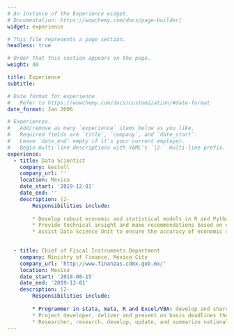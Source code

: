 ```yaml
---
# An instance of the Experience widget.
# Documentation: https://wowchemy.com/docs/page-builder/
widget: experience

# This file represents a page section.
headless: true

# Order that this section appears on the page.
weight: 40

title: Experience
subtitle:

# Date format for experience
#   Refer to https://wowchemy.com/docs/customization/#date-format
date_format: Jan 2006

# Experiences.
#   Add/remove as many `experience` items below as you like.
#   Required fields are `title`, `company`, and `date_start`.
#   Leave `date_end` empty if it's your current employer.
#   Begin multi-line descriptions with YAML's `|2-` multi-line prefix.
experience:
  - title: Data Scientist
    company: Gestell
    company_url: ''
    location: Mexico
    date_start: '2019-12-01'
    date_end: ''
    description: |2-
        Responsibilities include:
        
        * Develop robust economic and statistical models in R and Python to support business decisions, validate demographic and economic results estimated at various geographical levels
        * Provide technical insight and make recommendations based on economic, fiscal and statistical analysis.
        * Assist Data Science Unit to ensure the accuracy of economic data, maintain and develop econometric models used for forecasting procedure.

        
  - title: Chief of Fiscal Instruments Department
    company: Ministry of Finance, Mexico City
    company_url: 'http://www.finanzas.cdmx.gob.mx/'
    location: Mexico
    date_start: '2018-08-15'
    date_end: '2019-12-01'
    description: |2-
        Responsibilities include:
        
        * Programmer in stata, mata, R and Excel/VBA: develop and share code for ingestion, cleaning, manipulation and process of big data  (+240gb).
        * Project developer, deliver and present on basis deadlines the achievements of the projects design at  Dirección de Política Fiscal.
        * Researcher, research, develop, update, and summarize national and international economic information, including econometric methodologies for evaluation
---
```

